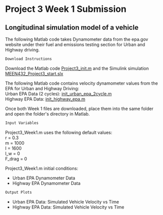 # Project	3	Week	1	Submission
##  Longitudinal simulation model of a vehicle

The following Matlab code takes Dynamometer data from the epa.gov website under their fuel and emissions testing section for Urban and Highway driving.


```markdown
Download Instructions
```
Download the Matlab code [Project3_init.m](https://github.com/JoshuaSerrano71/MEEN432Sp2025_JoshuaSerrano71/tree/main/Project3/Part1/Project3_init.m) and the Simulink simulation [MEEN432_Project3_start.slx](https://github.com/JoshuaSerrano71/MEEN432Sp2025_JoshuaSerrano71/tree/main/Project3/Part1/MEEN432_Project3_start.slx) <br>

The following Matlab code contains velocity dynamometer values from the EPA for Urban and Highway Driving: <br>
Urban EPA Data (2 cycles): [init_urban_epa_2cycle.m](https://github.com/JoshuaSerrano71/MEEN432Sp2025_JoshuaSerrano71/tree/main/Project3/Part1/init_urban_epa_2cycle.m) <br>
Highway EPA Data: [init_highway_epa.m](https://github.com/JoshuaSerrano71/MEEN432Sp2025_JoshuaSerrano71/tree/main/Project3/Part1/init_highway_epa.m) <br>

Once both Week 1 files are downloaded, place them into the same folder and open the folder's directory in Matlab. <br>

```markdown
Input Variables
```
Project3_Week1.m uses the following default values: <br>
r = 0.3 <br>
m = 1000 <br>
I = 1600 <br>
I_w = 0 <br>
F_drag = 0 <br>

Project3_Week1.m initial conditions:
- Urban EPA Dynamometer Data
- Highway EPA Dynamometer Data

```markdown
Output Plots
```
- Urban EPA Data: Simulated Vehicle Velocity vs Time
- Highway EPA Data: Simulated Vehicle Velocity vs Time

